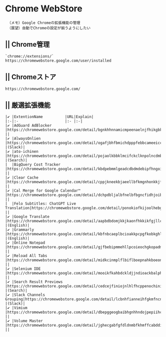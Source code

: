 # Chrome WebStore
```
 （メモ）Google Chromeの拡張機能の管理
 （展望）自動でChromeの設定が揃うようにしたい
```

## || Chrome管理
    `chrome://extensions/`
    https://chromewebstore.google.com/user/installed

## || Chromeストア
    https://chromewebstore.google.com/

## || 厳選拡張機能
    |✔︎ |ExtentionName          |URL|Explain|
    |:-|:-                     |:- |:-|
    |✔︎ |AdGuard AdBlocker      |https://chromewebstore.google.com/detail/bgnkhhnnamicmpeenaelnjfhikgbkllg ||
    |✔︎ |AlwaysOnlien           |https://chromewebstore.google.com/detail/ogafjbhfbmichdpppfebbcameeicchkg |(Slack)|
    |✔︎ |ato-ichinen            |https://chromewebstore.google.com/detail/pojaolkbbklmcifckclknpolncdmbaph |(Search)|
    |  |BigQuery Cost Tracker  |https://chromewebstore.google.com/detail/kbdpebmmlgeadcdbdmdebipfhngoiefp ||
    |✔︎ |Clear Cache            |https://chromewebstore.google.com/detail/cppjkneekbjaeellbfkmgnhonkkjfpdn ||
    |✔︎ |Cal Merge for Google Calendar™         |https://chromewebstore.google.com/detail/dchpdbljalbfnelbfbgncfidhjoibkah ||
    |  |Felo Subtitles: ChatGPT Live Translation|https://chromewebstore.google.com/detail/ponokiofkijoolhebggofhhibnafebna ||
    |✔︎ |Google Translate       |https://chromewebstore.google.com/detail/aapbdbdomjkkjkaonfhkkikfgjllcleb |(English)|
    |✔︎ |Grammarly              |https://chromewebstore.google.com/detail/kbfnbcaeplbcioakkpcpgfkobkghlhen |(English)|
    |✔︎ |Online Notepad         |https://chromewebstore.google.com/detail/gjfbebipmmehllpcoieochgkopadmddh ||
    |✔︎ |Reload All Tabs        |https://chromewebstore.google.com/detail/midkcinmplflbiflboepnahkboeonkam ||
    |✔︎ |Selenium IDE           |https://chromewebstore.google.com/detail/mooikfkahbdckldjjndioackbalphokd ||
    |✔︎ |Search Result Previews |https://chromewebstore.google.com/detail/cedcejfiniojnlhlfhcppenochinijfo |(Search)|
    |✔︎ |Slack Channels Grouping|https://chromewebstore.google.com/detail/lcbnhfianneihfgkmfncnhpkpghedbkm |(Slack)|
    |✔︎ |Vimium                 |https://chromewebstore.google.com/detail/dbepggeogbaibhgnhhndojpepiihcmeb ||
    |✔︎ |Volume Master          |https://chromewebstore.google.com/detail/jghecgabfgfdldnmbfkhmffcabddioke ||

<!--
    |1Password             |||
    |Bitwarden             |||
    |Okta Browser Plugin   |||
-->


